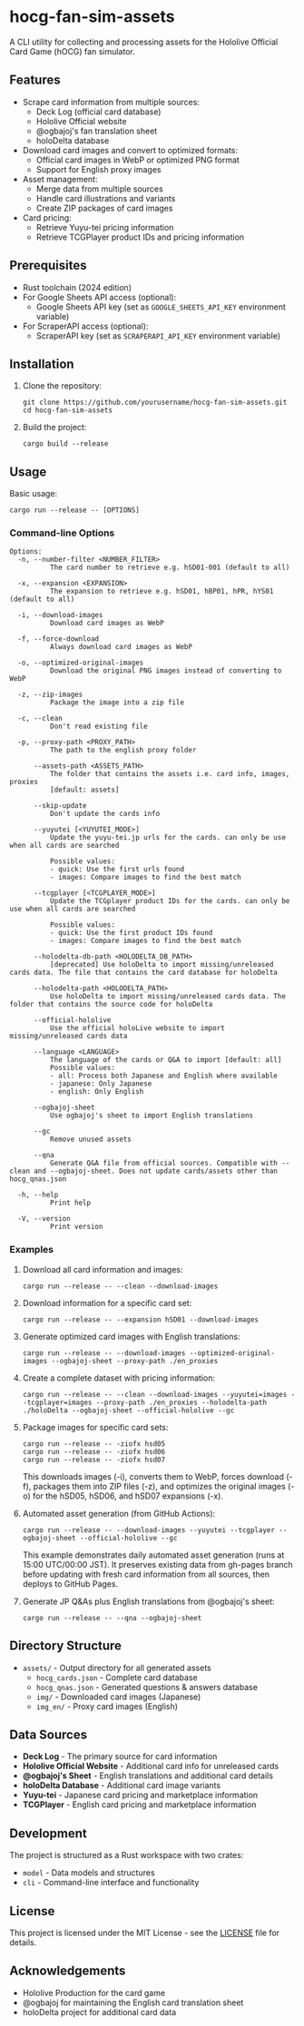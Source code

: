 # hocg-fan-sim-assets

A CLI utility for collecting and processing assets for the Hololive Official Card Game (hOCG) fan simulator.

## Features

- Scrape card information from multiple sources:
  - Deck Log (official card database)
  - Hololive Official website
  - @ogbajoj's fan translation sheet
  - holoDelta database
- Download card images and convert to optimized formats:
  - Official card images in WebP or optimized PNG format
  - Support for English proxy images
- Asset management:
  - Merge data from multiple sources
  - Handle card illustrations and variants
  - Create ZIP packages of card images
- Card pricing:
  - Retrieve Yuyu-tei pricing information
  - Retrieve TCGPlayer product IDs and pricing information

## Prerequisites

- Rust toolchain (2024 edition)
- For Google Sheets API access (optional):
  - Google Sheets API key (set as `GOOGLE_SHEETS_API_KEY` environment variable)
- For ScraperAPI access (optional):
  - ScraperAPI key (set as `SCRAPERAPI_API_KEY` environment variable)

## Installation

1. Clone the repository:
   ```
   git clone https://github.com/yourusername/hocg-fan-sim-assets.git
   cd hocg-fan-sim-assets
   ```

2. Build the project:
   ```
   cargo build --release
   ```

## Usage

Basic usage:
```
cargo run --release -- [OPTIONS]
```

### Command-line Options

```
Options:
  -n, --number-filter <NUMBER_FILTER>
          The card number to retrieve e.g. hSD01-001 (default to all)
  
  -x, --expansion <EXPANSION>
          The expansion to retrieve e.g. hSD01, hBP01, hPR, hYS01 (default to all)
  
  -i, --download-images
          Download card images as WebP
  
  -f, --force-download
          Always download card images as WebP
  
  -o, --optimized-original-images
          Download the original PNG images instead of converting to WebP
  
  -z, --zip-images
          Package the image into a zip file
  
  -c, --clean
          Don't read existing file
  
  -p, --proxy-path <PROXY_PATH>
          The path to the english proxy folder
  
      --assets-path <ASSETS_PATH>
          The folder that contains the assets i.e. card info, images, proxies
          [default: assets]
  
      --skip-update
          Don't update the cards info
  
      --yuyutei [<YUYUTEI_MODE>]
          Update the yuyu-tei.jp urls for the cards. can only be use when all cards are searched
          
          Possible values:
          - quick: Use the first urls found
          - images: Compare images to find the best match
  
      --tcgplayer [<TCGPLAYER_MODE>]
          Update the TCGplayer product IDs for the cards. can only be use when all cards are searched
          
          Possible values:
          - quick: Use the first product IDs found
          - images: Compare images to find the best match
  
      --holodelta-db-path <HOLODELTA_DB_PATH>
          [deprecated] Use holoDelta to import missing/unreleased cards data. The file that contains the card database for holoDelta
  
      --holodelta-path <HOLODELTA_PATH>
          Use holoDelta to import missing/unreleased cards data. The folder that contains the source code for holoDelta
  
      --official-hololive
          Use the official holoLive website to import missing/unreleased cards data

      --language <LANGUAGE>
          The language of the cards or Q&A to import [default: all]
          Possible values:
          - all: Process both Japanese and English where available
          - japanese: Only Japanese
          - english: Only English
  
      --ogbajoj-sheet
          Use ogbajoj's sheet to import English translations
  
      --gc
          Remove unused assets

      --qna
          Generate Q&A file from official sources. Compatible with --clean and --ogbajoj-sheet. Does not update cards/assets other than hocg_qnas.json
  
  -h, --help
          Print help
  
  -V, --version
          Print version
```

### Examples

1. Download all card information and images:
   ```
   cargo run --release -- --clean --download-images
   ```

2. Download information for a specific card set:
   ```
   cargo run --release -- --expansion hSD01 --download-images
   ```

3. Generate optimized card images with English translations:
   ```
   cargo run --release -- --download-images --optimized-original-images --ogbajoj-sheet --proxy-path ./en_proxies
   ```

4. Create a complete dataset with pricing information:
   ```
   cargo run --release -- --clean --download-images --yuyutei=images --tcgplayer=images --proxy-path ./en_proxies --holodelta-path ./holoDelta --ogbajoj-sheet --official-hololive --gc
   ```

5. Package images for specific card sets:
   ```
   cargo run --release -- -ziofx hsd05
   cargo run --release -- -ziofx hsd06
   cargo run --release -- -ziofx hsd07
   ```
   This downloads images (-i), converts them to WebP, forces download (-f), packages them into ZIP files (-z), 
   and optimizes the original images (-o) for the hSD05, hSD06, and hSD07 expansions (-x).

6. Automated asset generation (from GitHub Actions):
   ```
   cargo run --release -- --download-images --yuyutei --tcgplayer --ogbajoj-sheet --official-hololive --gc
   ```
   This example demonstrates daily automated asset generation (runs at 15:00 UTC/00:00 JST). It preserves existing 
   data from gh-pages branch before updating with fresh card information from all sources, then deploys to GitHub Pages.
   
7) Generate JP Q&As plus English translations from @ogbajoj's sheet:
   ```
   cargo run --release -- --qna --ogbajoj-sheet
   ```

## Directory Structure

- `assets/` - Output directory for all generated assets
  - `hocg_cards.json` - Complete card database
  - `hocg_qnas.json` - Generated questions & answers database
  - `img/` - Downloaded card images (Japanese)
  - `img_en/` - Proxy card images (English)

## Data Sources

- **Deck Log** - The primary source for card information
- **Hololive Official Website** - Additional card info for unreleased cards
- **@ogbajoj's Sheet** - English translations and additional card details
- **holoDelta Database** - Additional card image variants
- **Yuyu-tei** - Japanese card pricing and marketplace information
- **TCGPlayer** - English card pricing and marketplace information

## Development

The project is structured as a Rust workspace with two crates:
- `model` - Data models and structures
- `cli` - Command-line interface and functionality

## License

This project is licensed under the MIT License - see the [LICENSE](LICENSE) file for details.

## Acknowledgements

- Hololive Production for the card game
- @ogbajoj for maintaining the English card translation sheet
- holoDelta project for additional card data
